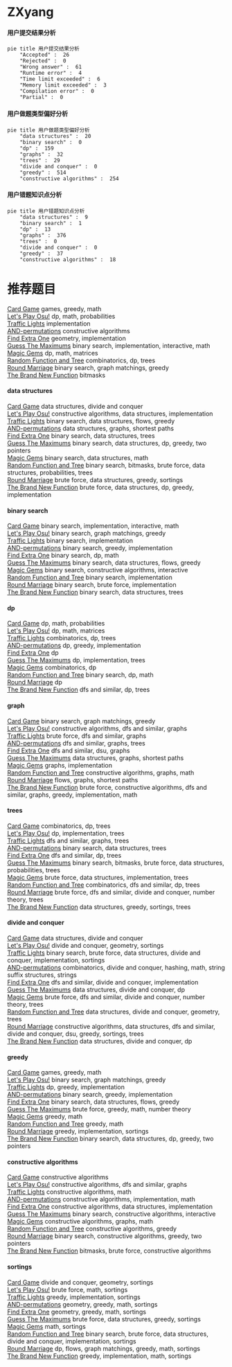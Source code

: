 # ZXyang
<!-- tabs:start -->
#### **用户提交结果分析**

```mermaid
pie title 用户提交结果分析
    "Accepted" :  26
    "Rejected" :  0
    "Wrong answer" :  61
    "Runtime error" :  4
    "Time limit exceeded" :  6
    "Memory limit exceeded" :  3
    "Compilation error" :  0
    "Partial" :  0
```
#### **用户做题类型偏好分析**

```mermaid
pie title 用户做题类型偏好分析
    "data structures" :  20
    "binary search" :  0
    "dp" :  159
    "graphs" :  32
    "trees" :  29
    "divide and conquer" :  0
    "greedy" :  514
    "constructive algorithms" :  254
```
#### **用户错题知识点分析**

```mermaid
pie title 用户错题知识点分析
    "data structures" :  9
    "binary search" :  1
    "dp" :  13
    "graphs" :  376
    "trees" :  0
    "divide and conquer" :  0
    "greedy" :  37
    "constructive algorithms" :  18
```
<!-- tabs:end -->
# 推荐题目
[Card Game](http://codeforces.com/problemset/problem/1270/A)		games,
                        greedy,
                        math		  
[Let's Play Osu!](https://codeforces.com/contest/236/problem/D)		dp,
                        math,
                        probabilities		  
[Traffic Lights](http://codeforces.com/problemset/problem/29/B)		implementation		  
[AND-permutations](http://codeforces.com/problemset/problem/909/F)		constructive algorithms		  
[Find Extra One](http://codeforces.com/problemset/problem/900/A)		geometry,
                        implementation		  
[Guess The Maximums](http://codeforces.com/problemset/problem/1363/D)		binary search,
                        implementation,
                        interactive,
                        math		  
[Magic Gems](http://codeforces.com/problemset/problem/1117/D)		dp,
                        math,
                        matrices		  
[Random Function and Tree](http://codeforces.com/problemset/problem/482/D)		combinatorics,
                        dp,
                        trees		  
[Round Marriage](http://codeforces.com/problemset/problem/981/F)		binary search,
                        graph matchings,
                        greedy		  
[The Brand New Function](https://codeforces.com/contest/244/problem/C)		bitmasks		  
<!-- tabs:start -->
#### **data structures**
[Card Game](http://codeforces.com/problemset/problem/413/E)		data structures,
                        divide and conquer		  
[Let's Play Osu!](http://codeforces.com/problemset/problem/570/C)		constructive algorithms,
                        data structures,
                        implementation		  
[Traffic Lights](http://codeforces.com/problemset/problem/1408/H)		binary search,
                        data structures,
                        flows,
                        greedy		  
[AND-permutations](http://codeforces.com/problemset/problem/464/E)		data structures,
                        graphs,
                        shortest paths		  
[Find Extra One](http://codeforces.com/problemset/problem/817/F)		binary search,
                        data structures,
                        trees		  
[Guess The Maximums](http://codeforces.com/problemset/problem/1492/C)		binary search,
                        data structures,
                        dp,
                        greedy,
                        two pointers		  
[Magic Gems](http://codeforces.com/problemset/problem/1490/G)		binary search,
                        data structures,
                        math		  
[Random Function and Tree](http://codeforces.com/problemset/problem/1479/D)		binary search,
                        bitmasks,
                        brute force,
                        data structures,
                        probabilities,
                        trees		  
[Round Marriage](http://codeforces.com/problemset/problem/1497/A)		brute force,
                        data structures,
                        greedy,
                        sortings		  
[The Brand New Function](http://codeforces.com/problemset/problem/1491/C)		brute force,
                        data structures,
                        dp,
                        greedy,
                        implementation		  
#### **binary search**
[Card Game](http://codeforces.com/problemset/problem/1363/D)		binary search,
                        implementation,
                        interactive,
                        math		  
[Let's Play Osu!](http://codeforces.com/problemset/problem/981/F)		binary search,
                        graph matchings,
                        greedy		  
[Traffic Lights](http://codeforces.com/problemset/problem/152/B)		binary search,
                        implementation		  
[AND-permutations](http://codeforces.com/problemset/problem/1138/A)		binary search,
                        greedy,
                        implementation		  
[Find Extra One](http://codeforces.com/problemset/problem/883/D)		binary search,
                        dp,
                        math		  
[Guess The Maximums](http://codeforces.com/problemset/problem/1408/H)		binary search,
                        data structures,
                        flows,
                        greedy		  
[Magic Gems](http://codeforces.com/problemset/problem/1103/B)		binary search,
                        constructive algorithms,
                        interactive		  
[Random Function and Tree](http://codeforces.com/problemset/problem/1066/D)		binary search,
                        implementation		  
[Round Marriage](http://codeforces.com/problemset/problem/1279/B)		binary search,
                        brute force,
                        implementation		  
[The Brand New Function](http://codeforces.com/problemset/problem/817/F)		binary search,
                        data structures,
                        trees		  
#### **dp**
[Card Game](https://codeforces.com/contest/236/problem/D)		dp,
                        math,
                        probabilities		  
[Let's Play Osu!](http://codeforces.com/problemset/problem/1117/D)		dp,
                        math,
                        matrices		  
[Traffic Lights](http://codeforces.com/problemset/problem/482/D)		combinatorics,
                        dp,
                        trees		  
[AND-permutations](https://codeforces.com/contest/861/problem/C)		dp,
                        greedy,
                        implementation		  
[Find Extra One](http://codeforces.com/problemset/problem/567/F)		dp		  
[Guess The Maximums](http://codeforces.com/problemset/problem/431/C)		dp,
                        implementation,
                        trees		  
[Magic Gems](http://codeforces.com/problemset/problem/295/D)		combinatorics,
                        dp		  
[Random Function and Tree](http://codeforces.com/problemset/problem/883/D)		binary search,
                        dp,
                        math		  
[Round Marriage](http://codeforces.com/problemset/problem/478/D)		dp		  
[The Brand New Function](http://codeforces.com/problemset/problem/161/D)		dfs and similar,
                        dp,
                        trees		  
#### **graph**
[Card Game](http://codeforces.com/problemset/problem/981/F)		binary search,
                        graph matchings,
                        greedy		  
[Let's Play Osu!](http://codeforces.com/problemset/problem/1152/E)		constructive algorithms,
                        dfs and similar,
                        graphs		  
[Traffic Lights](http://codeforces.com/problemset/problem/246/D)		brute force,
                        dfs and similar,
                        graphs		  
[AND-permutations](http://codeforces.com/problemset/problem/1045/C)		dfs and similar,
                        graphs,
                        trees		  
[Find Extra One](http://codeforces.com/problemset/problem/1411/C)		dfs and similar,
                        dsu,
                        graphs		  
[Guess The Maximums](http://codeforces.com/problemset/problem/464/E)		data structures,
                        graphs,
                        shortest paths		  
[Magic Gems](http://codeforces.com/problemset/problem/1250/E)		graphs,
                        implementation		  
[Random Function and Tree](http://codeforces.com/problemset/problem/1491/G)		constructive algorithms,
                        graphs,
                        math		  
[Round Marriage](http://codeforces.com/problemset/problem/1307/G)		flows,
                        graphs,
                        shortest paths		  
[The Brand New Function](http://codeforces.com/problemset/problem/1487/C)		brute force,
                        constructive algorithms,
                        dfs and similar,
                        graphs,
                        greedy,
                        implementation,
                        math		  
#### **trees**
[Card Game](http://codeforces.com/problemset/problem/482/D)		combinatorics,
                        dp,
                        trees		  
[Let's Play Osu!](http://codeforces.com/problemset/problem/431/C)		dp,
                        implementation,
                        trees		  
[Traffic Lights](http://codeforces.com/problemset/problem/1045/C)		dfs and similar,
                        graphs,
                        trees		  
[AND-permutations](http://codeforces.com/problemset/problem/817/F)		binary search,
                        data structures,
                        trees		  
[Find Extra One](http://codeforces.com/problemset/problem/161/D)		dfs and similar,
                        dp,
                        trees		  
[Guess The Maximums](http://codeforces.com/problemset/problem/1479/D)		binary search,
                        bitmasks,
                        brute force,
                        data structures,
                        probabilities,
                        trees		  
[Magic Gems](http://codeforces.com/problemset/problem/1511/C)		brute force,
                        data structures,
                        implementation,
                        trees		  
[Random Function and Tree](http://codeforces.com/problemset/problem/1499/F)		combinatorics,
                        dfs and similar,
                        dp,
                        trees		  
[Round Marriage](http://codeforces.com/problemset/problem/1491/E)		brute force,
                        dfs and similar,
                        divide and conquer,
                        number theory,
                        trees		  
[The Brand New Function](http://codeforces.com/problemset/problem/1466/D)		data structures,
                        greedy,
                        sortings,
                        trees		  
#### **divide and conquer**
[Card Game](http://codeforces.com/problemset/problem/413/E)		data structures,
                        divide and conquer		  
[Let's Play Osu!](http://codeforces.com/problemset/problem/120/J)		divide and conquer,
                        geometry,
                        sortings		  
[Traffic Lights](http://codeforces.com/problemset/problem/1461/D)		binary search,
                        brute force,
                        data structures,
                        divide and conquer,
                        implementation,
                        sortings		  
[AND-permutations](http://codeforces.com/problemset/problem/1466/G)		combinatorics,
                        divide and conquer,
                        hashing,
                        math,
                        string suffix structures,
                        strings		  
[Find Extra One](http://codeforces.com/problemset/problem/1490/D)		dfs and similar,
                        divide and conquer,
                        implementation		  
[Guess The Maximums](https://codeforces.com/contest/1483/problem/C)		data structures,
                        divide and conquer,
                        dp		  
[Magic Gems](http://codeforces.com/problemset/problem/1491/E)		brute force,
                        dfs and similar,
                        divide and conquer,
                        number theory,
                        trees		  
[Random Function and Tree](http://codeforces.com/problemset/problem/1303/G)		data structures,
                        divide and conquer,
                        geometry,
                        trees		  
[Round Marriage](http://codeforces.com/problemset/problem/1494/D)		constructive algorithms,
                        data structures,
                        dfs and similar,
                        divide and conquer,
                        dsu,
                        greedy,
                        sortings,
                        trees		  
[The Brand New Function](http://codeforces.com/problemset/problem/1482/E)		data structures,
                        divide and conquer,
                        dp		  
#### **greedy**
[Card Game](http://codeforces.com/problemset/problem/1270/A)		games,
                        greedy,
                        math		  
[Let's Play Osu!](http://codeforces.com/problemset/problem/981/F)		binary search,
                        graph matchings,
                        greedy		  
[Traffic Lights](https://codeforces.com/contest/861/problem/C)		dp,
                        greedy,
                        implementation		  
[AND-permutations](http://codeforces.com/problemset/problem/1138/A)		binary search,
                        greedy,
                        implementation		  
[Find Extra One](http://codeforces.com/problemset/problem/1408/H)		binary search,
                        data structures,
                        flows,
                        greedy		  
[Guess The Maximums](http://codeforces.com/problemset/problem/1407/B)		brute force,
                        greedy,
                        math,
                        number theory		  
[Magic Gems](http://codeforces.com/problemset/problem/1451/A)		greedy,
                        math		  
[Random Function and Tree](http://codeforces.com/problemset/problem/1366/C)		greedy,
                        math		  
[Round Marriage](http://codeforces.com/problemset/problem/1144/B)		greedy,
                        implementation,
                        sortings		  
[The Brand New Function](http://codeforces.com/problemset/problem/1492/C)		binary search,
                        data structures,
                        dp,
                        greedy,
                        two pointers		  
#### **constructive algorithms**
[Card Game](http://codeforces.com/problemset/problem/909/F)		constructive algorithms		  
[Let's Play Osu!](http://codeforces.com/problemset/problem/1152/E)		constructive algorithms,
                        dfs and similar,
                        graphs		  
[Traffic Lights](http://codeforces.com/problemset/problem/1038/B)		constructive algorithms,
                        math		  
[AND-permutations](http://codeforces.com/problemset/problem/282/C)		constructive algorithms,
                        implementation,
                        math		  
[Find Extra One](http://codeforces.com/problemset/problem/570/C)		constructive algorithms,
                        data structures,
                        implementation		  
[Guess The Maximums](http://codeforces.com/problemset/problem/1103/B)		binary search,
                        constructive algorithms,
                        interactive		  
[Magic Gems](http://codeforces.com/problemset/problem/1491/G)		constructive algorithms,
                        graphs,
                        math		  
[Random Function and Tree](http://codeforces.com/problemset/problem/1493/A)		constructive algorithms,
                        greedy		  
[Round Marriage](http://codeforces.com/problemset/problem/1463/D)		binary search,
                        constructive algorithms,
                        greedy,
                        two pointers		  
[The Brand New Function](https://codeforces.com/contest/1456/problem/B)		bitmasks,
                        brute force,
                        constructive algorithms		  
#### **sortings**
[Card Game](http://codeforces.com/problemset/problem/120/J)		divide and conquer,
                        geometry,
                        sortings		  
[Let's Play Osu!](http://codeforces.com/problemset/problem/1213/D2)		brute force,
                        math,
                        sortings		  
[Traffic Lights](http://codeforces.com/problemset/problem/1144/B)		greedy,
                        implementation,
                        sortings		  
[AND-permutations](https://codeforces.com/contest/1496/problem/C)		geometry,
                        greedy,
                        math,
                        sortings		  
[Find Extra One](http://codeforces.com/problemset/problem/1495/A)		geometry,
                        greedy,
                        math,
                        sortings		  
[Guess The Maximums](http://codeforces.com/problemset/problem/1497/A)		brute force,
                        data structures,
                        greedy,
                        sortings		  
[Magic Gems](http://codeforces.com/problemset/problem/1427/A)		math,
                        sortings		  
[Random Function and Tree](http://codeforces.com/problemset/problem/1461/D)		binary search,
                        brute force,
                        data structures,
                        divide and conquer,
                        implementation,
                        sortings		  
[Round Marriage](http://codeforces.com/problemset/problem/1437/C)		dp,
                        flows,
                        graph matchings,
                        greedy,
                        math,
                        sortings		  
[The Brand New Function](http://codeforces.com/problemset/problem/1473/A)		greedy,
                        implementation,
                        math,
                        sortings		  
<!-- tabs:end -->
